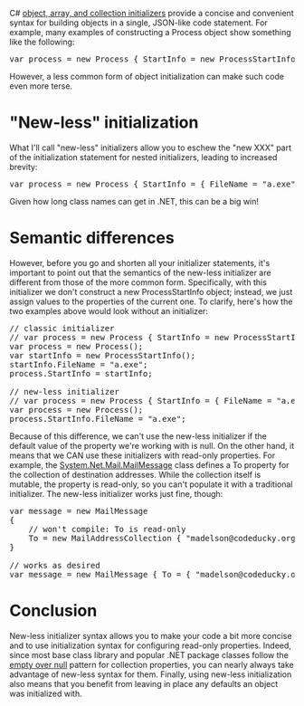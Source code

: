 C# <a href="http://msdn.microsoft.com/en-us/library/bb384062.aspx">object, array, and collection initializers</a> provide a concise and convenient syntax for building objects in a single, JSON-like code statement. For example, many examples of constructing a Process object show something like the following:

<pre>
var process = new Process { StartInfo = new ProcessStartInfo { FileName = "a.exe" } };
</pre>

However, a less common form of object initialization can make such code even more terse.

<h1>"New-less" initialization</h1>

What I'll call "new-less" initializers allow you to eschew the "new XXX" part of the initialization statement for nested initializers, leading to increased brevity: 

<pre>
var process = new Process { StartInfo = { FileName = "a.exe" } };
</pre>

Given how long class names can get in .NET, this can be a big win! 

<h1>Semantic differences</h1>

However, before you go and shorten all your initializer statements, it's important to point out that the semantics of the new-less initializer are different from those of the more common form. Specifically, with this initializer we don't construct a new ProcessStartInfo object; instead, we just assign values to the properties of the current one. To clarify, here's how the two examples above would look without an initializer:

<pre>
// classic initializer
// var process = new Process { StartInfo = new ProcessStartInfo { FileName = "a.exe" } };
var process = new Process();
var startInfo = new ProcessStartInfo();
startInfo.FileName = "a.exe";
process.StartInfo = startInfo;

// new-less initializer
// var process = new Process { StartInfo = { FileName = "a.exe" } };
var process = new Process();
process.StartInfo.FileName = "a.exe";
</pre>

Because of this difference, we can't use the new-less initializer if the default value of the property we're working with is null. On the other hand, it means that we CAN use these initializers with read-only properties. For example, the <a href="http://msdn.microsoft.com/en-us/library/system.net.mail.mailmessage(v=vs.110).aspx">System.Net.Mail.MailMessage</a> class defines a To property for the collection of destination addresses. While the collection itself is mutable, the property is read-only, so you can't populate it with a traditional initializer. The new-less initializer works just fine, though:

<pre>
var message = new MailMessage 
{
	// won't compile: To is read-only
	To = new MailAddressCollection { "madelson@codeducky.org" },
}

// works as desired
var message = new MailMessage { To = { "madelson@codeducky.org" } };
</pre>

<h1>Conclusion</h1>

New-less initializer syntax allows you to make your code a bit more concise and to use initialization syntax for configuring read-only properties. Indeed, since most base class library and popular .NET package classes follow the <a href="http://stackoverflow.com/questions/1969993/is-it-better-to-return-null-or-empty-collection">empty over null</a> pattern for collection properties, you can nearly always take advantage of new-less syntax for them. Finally, using new-less initialization also means that you benefit from leaving in place any defaults an object was initialized with.

